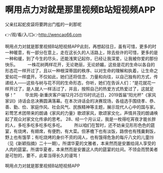 # 啊用点力对就是那里视频B站短视频APP
父亲扛起蛇皮袋将要跨出门槛的一刹那呢

👉/观/看/入/口👉http://wencao66.com

啊用点力对就是那里视频B站短视频APP此刻，再想起往日，虽有可惜，更多的时一种暖意，有一部分在意上，走在这长久的人活路上，除去些许的可惜，更多的是一种和缓，到了今生的尽头，还能浅笑记起你，已经让我深爱，让我被你爱的那份快乐。
　　一株花树两样花开，无论艳丽，无论娇媚，这些是花的生命以各自的形态花一样开过了，且以一种根深蒂固的秩序、以对生命的理解和执着，让生命之爱如花一样盛开。不仅如此，她们还将信念、力量和向往，以自己独有的方式，传递给人——这些与树与花不同的生命形态，你听，她们在告诉人们：“是花就花一样开过了，是人就人一样活过了，并且，按照自己的热爱方式热爱过了，这就足够！”
　　华龙网-新重庆客户端12月25日15时讯近日，2019首届“阳光杯”《家风家训》诗话会总决赛圆满落幕。在本次诗话会的决赛现场，各组选手围绕孝、恭、善、勤、俭、家庭作风、社会风气、民族精神等主题，展示现代人心中的国与家。彩莺艺术团带来的朗诵《家风的力量》歌颂家风，歌颂家文化，声情并茂的朗诵唤起了观众对家文化传承的思考。
	28、经一个月认证，我是一枚得吃宵夜才能长胖的人，多吃多吃多吃多吃多吃。
　　所以咱们在暂时，还不妨亲见形形色色的筵宴，有烧烤，有翅席，有便酌，有大菜。但茅檐下也有淡饭，路傍也有残羹剩饭，野上也有饿莩；有吃烧烤的身价不资的阔人，也有饿得危急的每斤八文的儿童⒆（见《新颖指摘》二十一期）。所谓华夏的文雅者，本来然而是安置给阔人享受的人肉的筵宴。所谓华夏者，本来然而是安置这人肉的筵宴的灶间。不领会而赞美者是可恕的，要不，此辈当得长久的谩骂！

啊用点力对就是那里视频B站短视频APP
